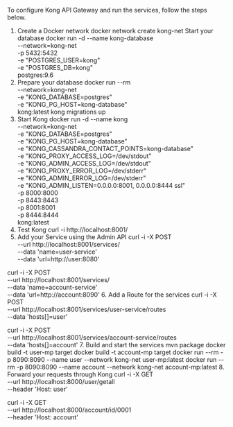 To configure Kong API Gateway and run the services, follow the steps below.
1.	Create a Docker network
docker network create kong-net
Start your database
docker run -d --name kong-database \
               --network=kong-net \
               -p 5432:5432 \
               -e "POSTGRES_USER=kong" \
               -e "POSTGRES_DB=kong" \
               postgres:9.6
2.	Prepare your database
docker run --rm \
     --network=kong-net \
     -e "KONG_DATABASE=postgres" \
     -e "KONG_PG_HOST=kong-database" \
     kong:latest kong migrations up
3.	Start Kong
docker run -d --name kong \
     --network=kong-net \
     -e "KONG_DATABASE=postgres" \
     -e "KONG_PG_HOST=kong-database" \
     -e "KONG_CASSANDRA_CONTACT_POINTS=kong-database" \
     -e "KONG_PROXY_ACCESS_LOG=/dev/stdout" \
     -e "KONG_ADMIN_ACCESS_LOG=/dev/stdout" \
     -e "KONG_PROXY_ERROR_LOG=/dev/stderr" \
     -e "KONG_ADMIN_ERROR_LOG=/dev/stderr" \
     -e "KONG_ADMIN_LISTEN=0.0.0.0:8001, 0.0.0.0:8444 ssl" \
     -p 8000:8000 \
     -p 8443:8443 \
     -p 8001:8001 \
     -p 8444:8444 \
     kong:latest
4.	Test Kong
curl -i http://localhost:8001/
5.	Add your Service using the Admin API
curl -i -X POST \
  --url http://localhost:8001/services/ \
  --data 'name=user-service' \
  --data 'url=http://user:8080'

curl -i -X POST \
  --url http://localhost:8001/services/ \
  --data 'name=account-service' \
  --data 'url=http://account:8090'
6.	Add a Route for the services
curl -i -X POST \
  --url http://localhost:8001/services/user-service/routes \
  --data 'hosts[]=user'

curl -i -X POST \
  --url http://localhost:8001/services/account-service/routes \
  --data 'hosts[]=account'
7.	Build and start the services
mvn package
docker build -t user-mp target
docker build -t account-mp target
docker run --rm -p 8090:8090 --name user --network kong-net user-mp:latest
docker run --rm -p 8090:8090 --name account --network kong-net account-mp:latest
8.	Forward your requests through Kong
curl -i -X GET \
  --url http://localhost:8000/user/getall \
  --header 'Host: user'

curl -i -X GET \
  --url http://localhost:8000/account/id/0001 \
  --header 'Host: account'
